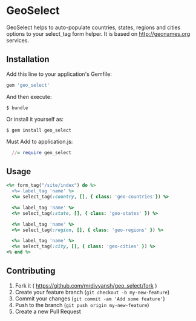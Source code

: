 # GeoSelect

GeoSelect helps to auto-populate countries, states, regions and cities options to your select_tag form helper. It is based on http://geonames.org services.

## Installation

Add this line to your application's Gemfile:

```ruby
gem 'geo_select'
```

And then execute:

    $ bundle

Or install it yourself as:

    $ gem install geo_select

Must Add to application.js:

  ```ruby
    //= require geo_select
  ```

## Usage

```ruby
<%= form_tag("/site/index") do %>
  <%= label_tag 'name' %>
  <%= select_tag(:country, [], { class: 'geo-countries'}) %>

  <%= label_tag 'name' %>
  <%= select_tag(:state, [], { class: 'geo-states' }) %>

  <%= label_tag 'name' %>
  <%= select_tag(:region, [], { class: 'geo-regions' }) %>

  <%= label_tag 'name' %>
  <%= select_tag(:city, [], { class: 'geo-cities' }) %>
<% end %>
```

## Contributing

1. Fork it ( https://github.com/mrdivyansh/geo_select/fork )
2. Create your feature branch (`git checkout -b my-new-feature`)
3. Commit your changes (`git commit -am 'Add some feature'`)
4. Push to the branch (`git push origin my-new-feature`)
5. Create a new Pull Request
